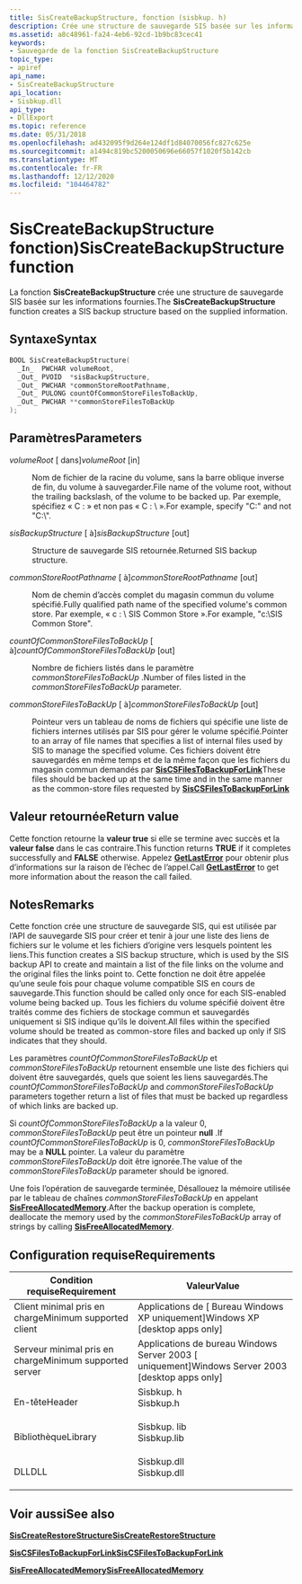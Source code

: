 ```yaml
---
title: SisCreateBackupStructure, fonction (sisbkup. h)
description: Crée une structure de sauvegarde SIS basée sur les informations fournies.
ms.assetid: a8c48961-fa24-4eb6-92cd-1b9bc83cec41
keywords:
- Sauvegarde de la fonction SisCreateBackupStructure
topic_type:
- apiref
api_name:
- SisCreateBackupStructure
api_location:
- Sisbkup.dll
api_type:
- DllExport
ms.topic: reference
ms.date: 05/31/2018
ms.openlocfilehash: ad432095f9d264e124df1d84070056fc827c625e
ms.sourcegitcommit: a1494c819bc5200050696e66057f1020f5b142cb
ms.translationtype: MT
ms.contentlocale: fr-FR
ms.lasthandoff: 12/12/2020
ms.locfileid: "104464782"
---
```

# <a name="siscreatebackupstructure-function"></a><span data-ttu-id="e05d4-104">SisCreateBackupStructure fonction)</span><span class="sxs-lookup"><span data-stu-id="e05d4-104">SisCreateBackupStructure function</span></span>

<span data-ttu-id="e05d4-105">La fonction **SisCreateBackupStructure** crée une structure de sauvegarde SIS basée sur les informations fournies.</span><span class="sxs-lookup"><span data-stu-id="e05d4-105">The **SisCreateBackupStructure** function creates a SIS backup structure based on the supplied information.</span></span>

## <a name="syntax"></a><span data-ttu-id="e05d4-106">Syntaxe</span><span class="sxs-lookup"><span data-stu-id="e05d4-106">Syntax</span></span>


```C++
BOOL SisCreateBackupStructure(
  _In_  PWCHAR volumeRoot,
  _Out_ PVOID  *sisBackupStructure,
  _Out_ PWCHAR *commonStoreRootPathname,
  _Out_ PULONG countOfCommonStoreFilesToBackUp,
  _Out_ PWCHAR **commonStoreFilesToBackUp
);
```



## <a name="parameters"></a><span data-ttu-id="e05d4-107">Paramètres</span><span class="sxs-lookup"><span data-stu-id="e05d4-107">Parameters</span></span>

<dl> <dt>

<span data-ttu-id="e05d4-108">*volumeRoot* \[ dans\]</span><span class="sxs-lookup"><span data-stu-id="e05d4-108">*volumeRoot* \[in\]</span></span>
</dt> <dd>

<span data-ttu-id="e05d4-109">Nom de fichier de la racine du volume, sans la barre oblique inverse de fin, du volume à sauvegarder.</span><span class="sxs-lookup"><span data-stu-id="e05d4-109">File name of the volume root, without the trailing backslash, of the volume to be backed up.</span></span> <span data-ttu-id="e05d4-110">Par exemple, spécifiez « C : » et non pas « C : \\ ».</span><span class="sxs-lookup"><span data-stu-id="e05d4-110">For example, specify "C:" and not "C:\\".</span></span>

</dd> <dt>

<span data-ttu-id="e05d4-111">*sisBackupStructure* \[ à\]</span><span class="sxs-lookup"><span data-stu-id="e05d4-111">*sisBackupStructure* \[out\]</span></span>
</dt> <dd>

<span data-ttu-id="e05d4-112">Structure de sauvegarde SIS retournée.</span><span class="sxs-lookup"><span data-stu-id="e05d4-112">Returned SIS backup structure.</span></span>

</dd> <dt>

<span data-ttu-id="e05d4-113">*commonStoreRootPathname* \[ à\]</span><span class="sxs-lookup"><span data-stu-id="e05d4-113">*commonStoreRootPathname* \[out\]</span></span>
</dt> <dd>

<span data-ttu-id="e05d4-114">Nom de chemin d’accès complet du magasin commun du volume spécifié.</span><span class="sxs-lookup"><span data-stu-id="e05d4-114">Fully qualified path name of the specified volume's common store.</span></span> <span data-ttu-id="e05d4-115">Par exemple, « c : \\ SIS Common Store ».</span><span class="sxs-lookup"><span data-stu-id="e05d4-115">For example, "c:\\SIS Common Store".</span></span>

</dd> <dt>

<span data-ttu-id="e05d4-116">*countOfCommonStoreFilesToBackUp* \[ à\]</span><span class="sxs-lookup"><span data-stu-id="e05d4-116">*countOfCommonStoreFilesToBackUp* \[out\]</span></span>
</dt> <dd>

<span data-ttu-id="e05d4-117">Nombre de fichiers listés dans le paramètre *commonStoreFilesToBackUp* .</span><span class="sxs-lookup"><span data-stu-id="e05d4-117">Number of files listed in the *commonStoreFilesToBackUp* parameter.</span></span>

</dd> <dt>

<span data-ttu-id="e05d4-118">*commonStoreFilesToBackUp* \[ à\]</span><span class="sxs-lookup"><span data-stu-id="e05d4-118">*commonStoreFilesToBackUp* \[out\]</span></span>
</dt> <dd>

<span data-ttu-id="e05d4-119">Pointeur vers un tableau de noms de fichiers qui spécifie une liste de fichiers internes utilisés par SIS pour gérer le volume spécifié.</span><span class="sxs-lookup"><span data-stu-id="e05d4-119">Pointer to an array of file names that specifies a list of internal files used by SIS to manage the specified volume.</span></span> <span data-ttu-id="e05d4-120">Ces fichiers doivent être sauvegardés en même temps et de la même façon que les fichiers du magasin commun demandés par [ **SisCSFilesToBackupForLink**](siscsfilestobackupforlink.md)</span><span class="sxs-lookup"><span data-stu-id="e05d4-120">These files should be backed up at the same time and in the same manner as the common-store files requested by [**SisCSFilesToBackupForLink**](siscsfilestobackupforlink.md)</span></span>

</dd> </dl>

## <a name="return-value"></a><span data-ttu-id="e05d4-121">Valeur retournée</span><span class="sxs-lookup"><span data-stu-id="e05d4-121">Return value</span></span>

<span data-ttu-id="e05d4-122">Cette fonction retourne la **valeur true** si elle se termine avec succès et la **valeur false** dans le cas contraire.</span><span class="sxs-lookup"><span data-stu-id="e05d4-122">This function returns **TRUE** if it completes successfully and **FALSE** otherwise.</span></span> <span data-ttu-id="e05d4-123">Appelez [**GetLastError**](/windows/desktop/api/errhandlingapi/nf-errhandlingapi-getlasterror) pour obtenir plus d’informations sur la raison de l’échec de l’appel.</span><span class="sxs-lookup"><span data-stu-id="e05d4-123">Call [**GetLastError**](/windows/desktop/api/errhandlingapi/nf-errhandlingapi-getlasterror) to get more information about the reason the call failed.</span></span>

## <a name="remarks"></a><span data-ttu-id="e05d4-124">Notes</span><span class="sxs-lookup"><span data-stu-id="e05d4-124">Remarks</span></span>

<span data-ttu-id="e05d4-125">Cette fonction crée une structure de sauvegarde SIS, qui est utilisée par l’API de sauvegarde SIS pour créer et tenir à jour une liste des liens de fichiers sur le volume et les fichiers d’origine vers lesquels pointent les liens.</span><span class="sxs-lookup"><span data-stu-id="e05d4-125">This function creates a SIS backup structure, which is used by the SIS backup API to create and maintain a list of the file links on the volume and the original files the links point to.</span></span> <span data-ttu-id="e05d4-126">Cette fonction ne doit être appelée qu’une seule fois pour chaque volume compatible SIS en cours de sauvegarde.</span><span class="sxs-lookup"><span data-stu-id="e05d4-126">This function should be called only once for each SIS-enabled volume being backed up.</span></span> <span data-ttu-id="e05d4-127">Tous les fichiers du volume spécifié doivent être traités comme des fichiers de stockage commun et sauvegardés uniquement si SIS indique qu’ils le doivent.</span><span class="sxs-lookup"><span data-stu-id="e05d4-127">All files within the specified volume should be treated as common-store files and backed up only if SIS indicates that they should.</span></span>

<span data-ttu-id="e05d4-128">Les paramètres *countOfCommonStoreFilesToBackUp* et *commonStoreFilesToBackUp* retournent ensemble une liste des fichiers qui doivent être sauvegardés, quels que soient les liens sauvegardés.</span><span class="sxs-lookup"><span data-stu-id="e05d4-128">The *countOfCommonStoreFilesToBackUp* and *commonStoreFilesToBackUp* parameters together return a list of files that must be backed up regardless of which links are backed up.</span></span>

<span data-ttu-id="e05d4-129">Si *countOfCommonStoreFilesToBackUp* a la valeur 0, *commonStoreFilesToBackUp* peut être un pointeur **null** .</span><span class="sxs-lookup"><span data-stu-id="e05d4-129">If *countOfCommonStoreFilesToBackUp* is 0, *commonStoreFilesToBackUp* may be a **NULL** pointer.</span></span> <span data-ttu-id="e05d4-130">La valeur du paramètre *commonStoreFilesToBackUp* doit être ignorée.</span><span class="sxs-lookup"><span data-stu-id="e05d4-130">The value of the *commonStoreFilesToBackUp* parameter should be ignored.</span></span>

<span data-ttu-id="e05d4-131">Une fois l’opération de sauvegarde terminée, Désallouez la mémoire utilisée par le tableau de chaînes *commonStoreFilesToBackUp* en appelant [**SisFreeAllocatedMemory**](sisfreeallocatedmemory.md).</span><span class="sxs-lookup"><span data-stu-id="e05d4-131">After the backup operation is complete, deallocate the memory used by the *commonStoreFilesToBackUp* array of strings by calling [**SisFreeAllocatedMemory**](sisfreeallocatedmemory.md).</span></span>

## <a name="requirements"></a><span data-ttu-id="e05d4-132">Configuration requise</span><span class="sxs-lookup"><span data-stu-id="e05d4-132">Requirements</span></span>



| <span data-ttu-id="e05d4-133">Condition requise</span><span class="sxs-lookup"><span data-stu-id="e05d4-133">Requirement</span></span> | <span data-ttu-id="e05d4-134">Valeur</span><span class="sxs-lookup"><span data-stu-id="e05d4-134">Value</span></span> |
|-------------------------------------|----------------------------------------------------------------------------------------|
| <span data-ttu-id="e05d4-135">Client minimal pris en charge</span><span class="sxs-lookup"><span data-stu-id="e05d4-135">Minimum supported client</span></span><br/> | <span data-ttu-id="e05d4-136">Applications de \[ Bureau Windows XP uniquement\]</span><span class="sxs-lookup"><span data-stu-id="e05d4-136">Windows XP \[desktop apps only\]</span></span><br/>                                            |
| <span data-ttu-id="e05d4-137">Serveur minimal pris en charge</span><span class="sxs-lookup"><span data-stu-id="e05d4-137">Minimum supported server</span></span><br/> | <span data-ttu-id="e05d4-138">Applications de bureau Windows Server 2003 \[ uniquement\]</span><span class="sxs-lookup"><span data-stu-id="e05d4-138">Windows Server 2003 \[desktop apps only\]</span></span><br/>                                   |
| <span data-ttu-id="e05d4-139">En-tête</span><span class="sxs-lookup"><span data-stu-id="e05d4-139">Header</span></span><br/>                   | <dl> <span data-ttu-id="e05d4-140"><dt>Sisbkup. h</dt></span><span class="sxs-lookup"><span data-stu-id="e05d4-140"><dt>Sisbkup.h</dt></span></span> </dl>   |
| <span data-ttu-id="e05d4-141">Bibliothèque</span><span class="sxs-lookup"><span data-stu-id="e05d4-141">Library</span></span><br/>                  | <dl> <span data-ttu-id="e05d4-142"><dt>Sisbkup. lib</dt></span><span class="sxs-lookup"><span data-stu-id="e05d4-142"><dt>Sisbkup.lib</dt></span></span> </dl> |
| <span data-ttu-id="e05d4-143">DLL</span><span class="sxs-lookup"><span data-stu-id="e05d4-143">DLL</span></span><br/>                      | <dl> <span data-ttu-id="e05d4-144"><dt>Sisbkup.dll</dt></span><span class="sxs-lookup"><span data-stu-id="e05d4-144"><dt>Sisbkup.dll</dt></span></span> </dl> |



## <a name="see-also"></a><span data-ttu-id="e05d4-145">Voir aussi</span><span class="sxs-lookup"><span data-stu-id="e05d4-145">See also</span></span>

<dl> <dt>

[<span data-ttu-id="e05d4-146">**SisCreateRestoreStructure**</span><span class="sxs-lookup"><span data-stu-id="e05d4-146">**SisCreateRestoreStructure**</span></span>](siscreaterestorestructure.md)
</dt> <dt>

[<span data-ttu-id="e05d4-147">**SisCSFilesToBackupForLink**</span><span class="sxs-lookup"><span data-stu-id="e05d4-147">**SisCSFilesToBackupForLink**</span></span>](siscsfilestobackupforlink.md)
</dt> <dt>

[<span data-ttu-id="e05d4-148">**SisFreeAllocatedMemory**</span><span class="sxs-lookup"><span data-stu-id="e05d4-148">**SisFreeAllocatedMemory**</span></span>](sisfreeallocatedmemory.md)
</dt> </dl>

 

